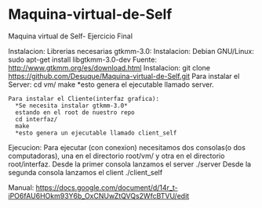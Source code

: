 # Maquina-virtual-de-Self
Maquina virtual de Self- Ejercicio Final

Instalacion:
  Librerias necesarias gtkmm-3.0:
    Instalacion:
      Debian GNU/Linux:
      sudo apt-get install libgtkmm-3.0-dev
      Fuente: http://www.gtkmm.org/es/download.html
  Instalacion:
    git clone https://github.com/Desuque/Maquina-virtual-de-Self.git
    Para instalar el Server:
      cd vm/
      make
      *esto genera el ejecutable llamado server.
      
    Para instalar el Cliente(interfaz grafica):
      *Se necesita instalar gtkmm-3.0*
      estando en el root de nuestro repo
      cd interfaz/
      make
      *esto genera un ejecutable llamado client_self
      
Ejecucion:
  Para ejecutar (con conexion) necesitamos dos consolas(o dos computadoras), una en el directorio root/vm/
  y otra en el directorio root/interfaz.
  Desde la primer consola lanzamos el server ./server
  Desde la segunda consola lanzamos el client ./client_self

Manual: https://docs.google.com/document/d/14r_t-iPO6fAU6HOkm93Y6b_OxCNUwZtQVQs2WfcBTVU/edit
  
